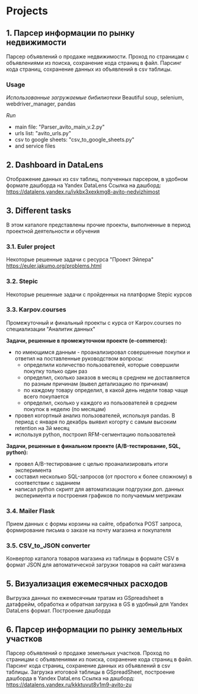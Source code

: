 # Projects

## 1. Парсер информации по рынку недвижимости

Парсер объявлений о продаже недвижимости.
Проход по страницам с объявлениями из поиска, сохранение кода страниц в файл.
Парсинг кода страниц, сохранение данных из объявлений в csv таблицы.

### Usage

*Использованные загружаемые бибилиотеки*
Beautiful soup, selenium, webdriver_manager, pandas

*Run*
- main file: "Parser_avito_main_v.2.py"
- urls list: "avito_urls.py"
- csv to google sheets: "csv_to_google_sheets.py"
- and service files


## 2. Dashboard in DataLens
Отображение данных из csv таблиц, полученных парсером, в удобном формате дашборда на Yandex DataLens
Ссылка на дашборд: https://datalens.yandex.ru/ivkbx3xexkmg8-avito-nedvizhimost

## 3. Different tasks
В этом каталоге представлены прочие проекты, выполненные в период проектной деятельности и обучения

### 3.1. Euler project
Некоторые решенные задачи с ресурса "Проект Эйлера" https://euler.jakumo.org/problems.html

### 3.2. Stepic
Некоторые решенные задачи с пройденных на платформе Stepic курсов

### 3.3. Karpov.courses
Промежуточный и финальный проекты с курса от Karpov.courses по специализации "Аналитик данных"

**Задачи, решенные в промежуточном проекте (e-commerce):**
- по имеющимся данным - проанализировал совершенные покупки и ответил на поставленные руководством вопросы:
  * определили количество пользователей, которые совершили покупку только один раз
  * определил, сколько заказов в месяц в среднем не доставляется по разным причинам (вывел детализацию по причинам)
  * по каждому товару определил, в какой день недели товар чаще всего покупается
  * определил, сколько у каждого из пользователей в среднем покупок в неделю (по месяцам)
- провел когортный анализ пользователей, используя pandas. В период с января по декабрь выявил когорту с самым высоким retention на 3й месяц
- используя python, построил RFM-сегментацию пользователей

**Задачи, решенные в финальном проекте (A/B-тестирование, SQL, python):**
- провел A/B-тестирование с целью проанализировать итоги эксперимента
- составил несколько SQL-запросов (от простого к более сложному) в соответствии с заданием
- написал python скрипт для автоматизации подгрузки доп. данных эксперимента и построения графиков по получаемым метрикам 

### 3.4. Mailer Flask
Прием данных с формы корзины на сайте, обработка POST запроса, формирование письма о заказе на почту магазина и покупателя

### 3.5. CSV_to_JSON converter
Конвертор каталога товаров магазина из таблицы в формате CSV в формат JSON для автоматической загрузки товаров на сайт магазина


## 5. Визуализация ежемесячных расходов
Выгрузка данных по ежемесячным тратам из GSpreadsheet в датафрейм, обработка и обратная загрузка в GS в удобный для Yandex DataLens формат. Построение дашборда


## 6. Парсер информации по рынку земельных участков
Парсер объявлений о продаже земельных участков.
Проход по страницам с объявлениями из поиска, сохранение кода страниц в файл.
Парсинг кода страниц, сохранение данных из объявлений в csv таблицы.
Загрузка итоговой таблицы в GSpreadSheet, построение дашборда в Yandex DataLens
Ссылка на дашборд: https://datalens.yandex.ru/kkktuvut8v1m9-avito-zu
